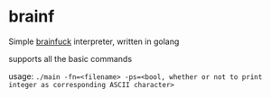 # brainf
Simple [brainfuck](https://esolangs.org/wiki/Brainfuck) interpreter, written in golang

supports all the basic commands

usage: `./main -fn=<filename> -ps=<bool, whether or not to print integer as corresponding ASCII character>`
